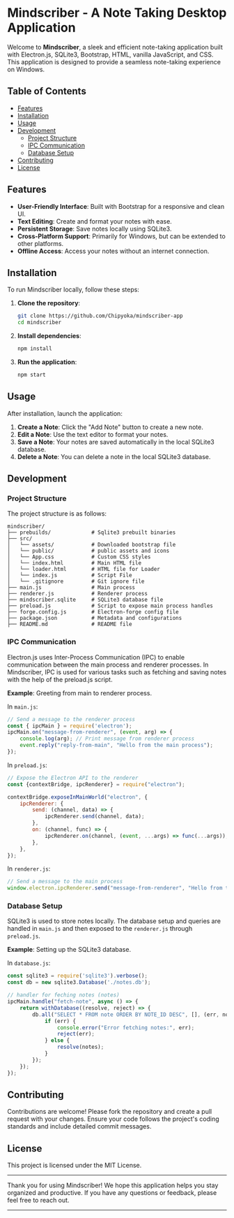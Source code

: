 # Mindscriber - A Note Taking Desktop Application

Welcome to **Mindscriber**, a sleek and efficient note-taking application built with Electron.js, SQLite3, Bootstrap, HTML, vanilla JavaScript, and CSS. This application is designed to provide a seamless note-taking experience on Windows.

## Table of Contents

-   [Features](#features)
-   [Installation](#installation)
-   [Usage](#usage)
-   [Development](#development)
    -   [Project Structure](#project-structure)
    -   [IPC Communication](#ipc-communication)
    -   [Database Setup](#database-setup)
-   [Contributing](#contributing)
-   [License](#license)

## Features

-   **User-Friendly Interface**: Built with Bootstrap for a responsive and clean UI.
-   **Text Editing**: Create and format your notes with ease.
-   **Persistent Storage**: Save notes locally using SQLite3.
-   **Cross-Platform Support**: Primarily for Windows, but can be extended to other platforms.
-   **Offline Access**: Access your notes without an internet connection.

## Installation

To run Mindscriber locally, follow these steps:

1. **Clone the repository**:

    ```bash
    git clone https://github.com/Chipyoka/mindscriber-app
    cd mindscriber
    ```

2. **Install dependencies**:

    ```bash
    npm install
    ```

3. **Run the application**:
    ```bash
    npm start
    ```

## Usage

After installation, launch the application:

1. **Create a Note**: Click the "Add Note" button to create a new note.
2. **Edit a Note**: Use the text editor to format your notes.
3. **Save a Note**: Your notes are saved automatically in the local SQLite3 database.
4. **Delete a Note**: You can delete a note in the local SQLite3 database.

## Development

### Project Structure

The project structure is as follows:

```
mindscriber/
├── prebuilds/             # Sqlite3 prebuilt binaries
├── src/
│   └── assets/            # Downloaded bootstrap file
│   └── public/            # public assets and icons
│   └── App.css            # Custom CSS styles
│   └── index.html         # Main HTML file
│   └── loader.html        # HTML file for Loader
│   └── index.js           # Script File
│   └── .gitignore         # Git ignore file
├── main.js                # Main process
├── renderer.js            # Renderer process
├── mindscriber.sqlite     # SQLite3 database file
├── preload.js             # Script to expose main process handles
├── forge.config.js        # Electron-forge config file
├── package.json           # Metadata and configurations
├── README.md              # README file

```

### IPC Communication

Electron.js uses Inter-Process Communication (IPC) to enable communication between the main process and renderer processes. In Mindscriber, IPC is used for various tasks such as fetching and saving notes with the help of the preload.js script.

**Example**: Greeting from main to renderer process.

In `main.js`:

```javascript
// Send a message to the renderer process
const { ipcMain } = require('electron');
ipcMain.on("message-from-renderer", (event, arg) => {
	console.log(arg); // Print message from renderer process
	event.reply("reply-from-main", "Hello from the main process");
});

```

In `preload.js`:

```javascript
// Expose the Electron API to the renderer
const {contextBridge, ipcRenderer} = require("electron");

contextBridge.exposeInMainWorld("electron", {
	ipcRenderer: {
		send: (channel, data) => {
			ipcRenderer.send(channel, data);
		},
		on: (channel, func) => {
			ipcRenderer.on(channel, (event, ...args) => func(...args));
		},
	},
});

```

In `renderer.js`:

```javascript
// Send a message to the main process
window.electron.ipcRenderer.send("message-from-renderer", "Hello from the renderer process");
```

### Database Setup

SQLite3 is used to store notes locally. The database setup and queries are handled in `main.js` and then exposed to the `renderer.js` through `preload.js`.

**Example**: Setting up the SQLite3 database.

In `database.js`:

```javascript
const sqlite3 = require('sqlite3').verbose();
const db = new sqlite3.Database('./notes.db');

// handler for feching notes (notes)
ipcMain.handle("fetch-note", async () => {
	return withDatabase((resolve, reject) => {
		db.all("SELECT * FROM note ORDER BY NOTE_ID DESC", [], (err, notes) => {
			if (err) {
				console.error("Error fetching notes:", err);
				reject(err);
			} else {
				resolve(notes);
			}
		});
	});
});
```

## Contributing

Contributions are welcome! Please fork the repository and create a pull request with your changes. Ensure your code follows the project's coding standards and include detailed commit messages.

## License

This project is licensed under the MIT License. 

---

Thank you for using Mindscriber! We hope this application helps you stay organized and productive. If you have any questions or feedback, please feel free to reach out.

---
